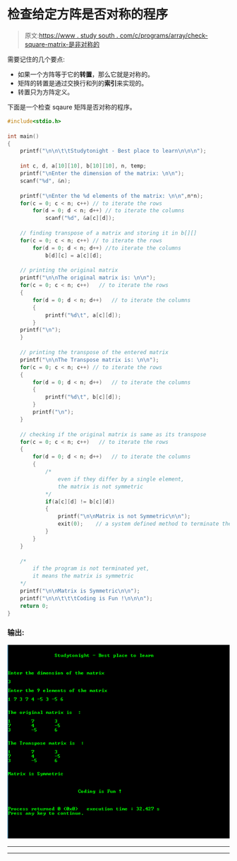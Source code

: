 # 检查给定方阵是否对称的程序

> 原文:[https://www . study south . com/c/programs/array/check-square-matrix-是非对称的](https://www.studytonight.com/c/programs/array/check-square-matrix-is-symmetric-or-not)

需要记住的几个要点:

*   如果一个方阵等于它的**转置**，那么它就是对称的。
*   矩阵的转置是通过交换行和列的**索引**来实现的。
*   转置只为方阵定义。

下面是一个检查 sqaure 矩阵是否对称的程序。

```cpp
#include<stdio.h>

int main()
{
    printf("\n\n\t\tStudytonight - Best place to learn\n\n\n");

    int c, d, a[10][10], b[10][10], n, temp;
    printf("\nEnter the dimension of the matrix: \n\n");
    scanf("%d", &n);

    printf("\nEnter the %d elements of the matrix: \n\n",n*n);
    for(c = 0; c < n; c++) // to iterate the rows
        for(d = 0; d < n; d++) // to iterate the columns
            scanf("%d", &a[c][d]);

    // finding transpose of a matrix and storing it in b[][]
    for(c = 0; c < n; c++) // to iterate the rows
        for(d = 0; d < n; d++) //to iterate the columns
            b[d][c] = a[c][d];

    // printing the original matrix
    printf("\n\nThe original matrix is: \n\n");
    for(c = 0; c < n; c++)   // to iterate the rows
    {
        for(d = 0; d < n; d++)   // to iterate the columns
        {
            printf("%d\t", a[c][d]);
        }
    printf("\n");
    }

    // printing the transpose of the entered matrix
    printf("\n\nThe Transpose matrix is: \n\n");
    for(c = 0; c < n; c++) // to iterate the rows
    {
        for(d = 0; d < n; d++)   // to iterate the columns
        {
            printf("%d\t", b[c][d]);
        }
        printf("\n");
    }

    // checking if the original matrix is same as its transpose
    for(c = 0; c < n; c++)   // to iterate the rows
    {
        for(d = 0; d < n; d++)   // to iterate the columns
        {
            /* 
                even if they differ by a single element, 
                the matrix is not symmetric
            */
            if(a[c][d] != b[c][d]) 
            {
                printf("\n\nMatrix is not Symmetric\n\n");
                exit(0);    // a system defined method to terminate the program
            }
        }
    }

    /* 
        if the program is not terminated yet, 
        it means the matrix is symmetric
    */
    printf("\n\nMatrix is Symmetric\n\n");
    printf("\n\n\t\t\tCoding is Fun !\n\n\n");
    return 0;
}
```

### 输出:

![Program for Checking if a two dimensional array is Symmetric square Matrix](img/4bee97e5a67e86454621a7971c7e35af.png)

* * *

* * *